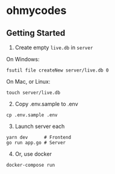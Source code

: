 # ohmycodes

## Getting Started

1. Create empty `live.db` in `server`

On Windows:
```shell
fsutil file createNew server/live.db 0
```

On Mac, or Linux:
```shell
touch server/live.db
```

2. Copy .env.sample to .env

```shell
cp .env.sample .env
```

3. Launch server each

```shell
yarn dev      # Frontend
go run app.go # Server
```

4. Or, use docker

```shell
docker-compose run
```